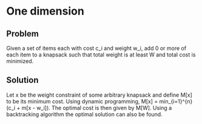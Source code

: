 # One dimension
## Problem
Given a set of items each with cost c_i and weight w_i, add 0 or more of each item to a knapsack such that total weight is at least W and total cost is minimized.

## Solution
Let x be the weight constraint of some arbitrary knapsack and define M[x] to be its minimum cost. Using dynamic programming, M[x] = min_{i=1}^{n} (c_i + m[x - w_i]). The optimal cost is then given by M[W]. Using a backtracking algorithm the optimal solution can also be found.